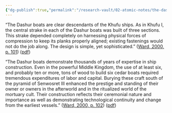 ```yaml
---
{"dg-publish":true,"permalink":"/research-vault/02-atomic-notes/the-dashur-boats-show-the-evolution-of-shipbuilding-technique-in-ancient-egypt/"}
---
```


“The Dashur boats are clear descendants of the Khufu ships. As in Khufu I, the central strake in each of the Dashur boats was built of three sections. This strake depended completely on harnessing physical forces of compression to keep its planks properly aligned; existing fastenings would not do the job along. The design is simple, yet sophisticated.” ([Ward, 2000, p. 101](zotero://select/library/items/Z98WYCE6)) ([pdf](zotero://open-pdf/library/items/UD954MWU?page=109&annotation=7ZSQA8HW))

“The Dashur boats demonstrate thousands of years of expertise in ship construction. Even in the powerful Middle Kingdom, the use of at least six, and probably ten or more, tons of wood to build six cedar boats required tremendous expenditures of labor and capital. Burying these craft south of the pyramid of Senwosret III enhanced the prestige and standing of their owner or owners in the afterworld and in the ritualized world of the mortuary cult. Their construction reflects their ceremonial nature and importance as well as demonstrating technological continuity and change from the earliest vessels.” ([Ward, 2000, p. 102](zotero://select/library/items/Z98WYCE6)) ([pdf](zotero://open-pdf/library/items/UD954MWU?page=110&annotation=A552WSAE))